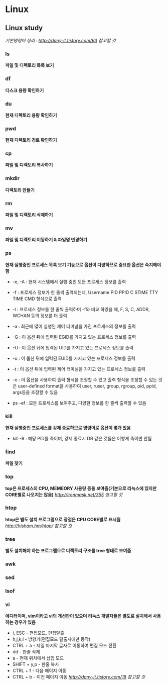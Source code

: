 # Linux

## Linux study
*기본명령어 정리 : http://dany-it.tistory.com/63 참고할 것*

### ls
**파일 및 디렉토리 목록 보기**

### df
**디스크 용량 확인하기**

### du
**현재 디렉토리 용량 확인하기**

### pwd
**현재 디렉토리 경로 확인하기**

### cp
**파일 및 디렉토리 복사하기**

### mkdir
**디렉토리 만들기**

### rm
**파일 및 디렉토리 삭제하기**

### mv
**파일 및 디렉토리 이동하기 & 파일명 변경하기**

### ps
**현재 실행중인 프로세스 목록 보기 기능으로 옵션이 다양하므로 중요한 옵션은 숙지해야함**

* -e, -A : 현재 시스템에서 실행 중인 모든 프로세스 정보를 출력

* -f : 프로세스 정보가 한 줄씩 출력되는데, Username PID PPID C STIME TTY TIME CMD 형식으로 출력

* -l : 프로세스 정보를 한 줄씩 출력하며 -f와 비교 하였을 때, F, S, C, ADDR, WCHAN 등의 정보를 더 출력

* -a : 최근에 많이 실행된 제어 터미널을 가진 프로세스의 정보를 출력

* -G : 이 옵션 뒤에 입력된 EGID를 가지고 있는 프로세스 정보를 출력

* -U : 이 옵션 뒤에 입력된 UID를 가지고 있는 프로세스 정보를 출력

* -u : 이 옵션 뒤에 입력된 EUID를 가지고 있는 프로세스 정보를 출력

* -t : 이 옵션 뒤에 입력된 제어 터미널을 가지고 있는 프로세스 정보를 출력

* -o : 이 옵션을 사용하여 출력 형식을 조정할 수 있고 출력 형식을 조정할 수 있는 것은 user-defined format을 사용하여 user, ruser, group, rgroup, pid, ppid, args등을 조정할 수 있음

* ps -ef : 모든 프로세스를 보여주고, 다양한 정보를 한 줄씩 출력할 수 있음

### kill
**현재 실행중인 프로세스를 강제 종료하므로 명령어로 옵션이 몇개 있음**
* kill -9 <PID> : 해당 PID를 죽이며, 강제 종료시 DB 같은 것들은 이렇게 죽이면 안됨

### find
**파일 찾기**

### top
**top은 프로세스의 CPU, MEMEORY 사용량 등을 보여줌(기본으로 리눅스에 있지만 CORE별로 나오지는 않음)**
*http://ironmask.net/355 참고할 것*

### htop
**htop은 별도 설치 프로그램으로 장점은 CPU CORE별로 표시됨**
*http://hisham.hm/htop/ 참고할 것*

### tree
**별도 설치해야 하는 프로그램으로 디렉토리 구조를 tree 형태로 보여줌**

### awk

### sed

### lsof

### vi
**에디터이며, vim이라고 vi의 개선판이 있으며 리눅스 개발자들은 별도로 설치해서 사용하는 경우가 있음**
* i, ESC - 편집모드, 편집탈출
* h,j,k,l - 방향키(편집모드 탈출시에만 동작)
* CTRL + a - 제일 마지막 글자로 이동하여 편집 모드 전환
* dd - 한줄 삭제
* a - 현재 위치에서 삽입 모드
* SHIFT + y,p - 한줄 복사
* CTRL + f - 다음 페이지 이동
* CTRL + b - 이전 페이지 이동
*http://dany-it.tistory.com/18 참고할 것*


































